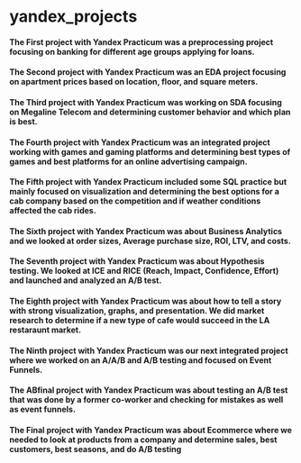# yandex_projects
#### The First project with Yandex Practicum was a preprocessing project focusing on banking for different age groups applying for loans.

#### The Second project with Yandex Practicum was an EDA project focusing on apartment prices based on location, floor, and square meters.

#### The Third project with Yandex Practicum was working on SDA focusing on Megaline Telecom and determining customer behavior and which plan is best.

#### The Fourth project with Yandex Practicum was an integrated project working with games and gaming platforms and determining best types of games and best platforms for an online advertising campaign.

#### The Fifth project with Yandex Practicum included some SQL practice but mainly focused on visualization and determining the best options for a cab company based on the competition and if weather conditions affected the cab rides.

#### The Sixth project with Yandex Practicum was about Business Analytics and we looked at order sizes, Average purchase size, ROI, LTV, and costs.

#### The Seventh project with Yandex Practicum was about Hypothesis testing. We looked at ICE and RICE (Reach, Impact, Confidence, Effort) and launched and analyzed an A/B test.

#### The Eighth project with Yandex Practicum was about how to tell a story with strong visualization, graphs, and presentation. We did market research to determine if a new type of cafe would succeed in the LA restaraunt market.

#### The Ninth project with Yandex Practicum was our next integrated project where we worked on an A/A/B and A/B testing and focused on Event Funnels.

#### The ABfinal project with Yandex Practicum was about testing an A/B test that was done by a former co-worker and checking for mistakes as well as event funnels.

#### The Final project with Yandex Practicum was about Ecommerce where we needed to look at products from a company and determine sales, best customers, best seasons, and do A/B testing
